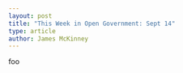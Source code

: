 ```yaml
---
layout: post
title: "This Week in Open Government: Sept 14"
type: article
author: James McKinney
---
```

foo
